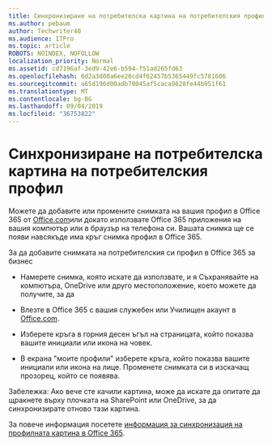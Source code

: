 ```yaml
---
title: Синхронизиране на потребителска картина на потребителския профил
ms.author: pebaum
author: Techwriter40
ms.audience: ITPro
ms.topic: article
ROBOTS: NOINDEX, NOFOLLOW
localization_priority: Normal
ms.assetid: cd7196af-3ed9-42e6-b594-f51ad265fd63
ms.openlocfilehash: 6d2a3d08a6ee20cd4f62457b5365449fc5781606
ms.sourcegitcommit: a65d196d00adb70045af5caca9828fe44b951f61
ms.translationtype: MT
ms.contentlocale: bg-BG
ms.lasthandoff: 09/04/2019
ms.locfileid: "36753822"
---
```

# <a name="sync-a-users-profile-picture"></a>Синхронизиране на потребителска картина на потребителския профил

Можете да добавите или промените снимката на вашия профил в Office 365 от [Office.com](http://www.office.com)или докато използвате Office 365 приложения на вашия компютър или в браузър на телефона си. Вашата снимка ще се появи навсякъде има кръг снимка профил в Office 365.

За да добавите снимката на потребителския си профил в Office 365 за бизнес

- Намерете снимка, която искате да използвате, и я Съхранявайте на компютъра, OneDrive или друго местоположение, което можете да получите, за да

- Влезте в Office 365 с вашия служебен или Училищен акаунт в [Office.com](http://www.office.com).

- Изберете кръга в горния десен ъгъл на страницата, който показва вашите инициали или икона на човек.

- В екрана "моите профили" изберете кръга, който показва вашите инициали или икона на лице. Променете снимката си в изскачащ прозорец, който се появява.

Забележка: Ако вече сте качили картина, може да искате да опитате да щракнете върху плочката на SharePoint или OneDrive, за да синхронизирате отново тази картина.

За повече информация посетете [информация за синхронизация на профилната картина в Office 365](https://support.office.com/article/information-about-profile-picture-synchronization-in-office-365-20594d76-d054-4af4-a660-401133e3d48a).
